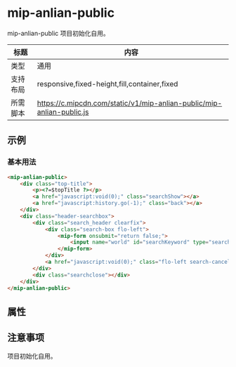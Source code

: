 # mip-anlian-public

mip-anlian-public 项目初始化自用。

标题|内容
----|----
类型|通用
支持布局|responsive,fixed-height,fill,container,fixed
所需脚本|https://c.mipcdn.com/static/v1/mip-anlian-public/mip-anlian-public.js

## 示例

### 基本用法
```html
<mip-anlian-public>
    <div class="top-title">
        <p><?=$topTitle ?></p>
        <a href="javascript:void(0);" class="searchShow"></a>
        <a href="javascript:history.go(-1);" class="back"></a>
    </div>
    <div class="header-searchbox">
        <div class="search_header clearfix">
            <div class="search-box flo-left">
                <mip-form onsubmit="return false;">
                    <input name="world" id="searchKeyword" type="search" class="input-search" placeholder="搜索">
                </mip-form>
            </div>
            <a href="javascript:void(0);" class="flo-left search-cancel-btn">取消</a>
        </div>
        <div class="searchclose"></div>
    </div>
</mip-anlian-public>
```

## 属性

## 注意事项
项目初始化自用。